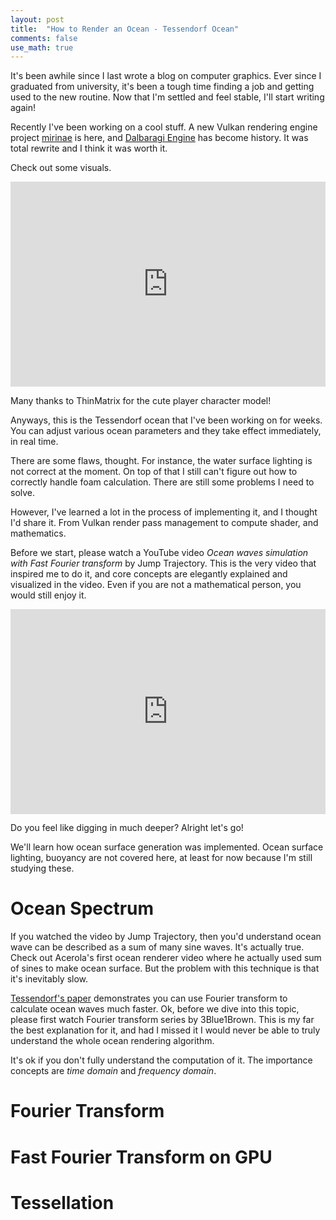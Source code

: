 ```yaml
---
layout: post
title:  "How to Render an Ocean - Tessendorf Ocean"
comments: false
use_math: true
---
```


It's been awhile since I last wrote a blog on computer graphics.
Ever since I graduated from university, it's been a tough time finding a job and getting used to the new routine.
Now that I'm settled and feel stable, I'll start writing again!

Recently I've been working on a cool stuff.
A new Vulkan rendering engine project [mirinae](https://github.com/SausageTaste/mirinae) is here, and [Dalbaragi Engine](https://github.com/SausageTaste/dalbaragi) has become history.
It was total rewrite and I think it was worth it.

Check out some visuals.

<p><div style='position:relative; padding-bottom:calc(56.25% + 44px)'>
    <iframe
        scrolling='no'
        width='100%'
        height='100%'
        style='position:absolute;top:0;left:0;'
        src="https://www.youtube.com/embed/CfL3AIlM-_0"
        title="YouTube video player"
        frameborder="0"
        allow="accelerometer; autoplay; clipboard-write; encrypted-media; gyroscope; picture-in-picture"
        allowfullscreen
    ></iframe>
</div></p>

Many thanks to ThinMatrix for the cute player character model!

Anyways, this is the Tessendorf ocean that I've been working on for weeks.
You can adjust various ocean parameters and they take effect immediately, in real time.

There are some flaws, thought.
For instance, the water surface lighting is not correct at the moment.
On top of that I still can't figure out how to correctly handle foam calculation.
There are still some problems I need to solve.

However, I've learned a lot in the process of implementing it, and I thought I'd share it.
From Vulkan render pass management to compute shader, and mathematics.

Before we start, please watch a YouTube video *Ocean waves simulation with Fast Fourier transform* by Jump Trajectory.
This is the very video that inspired me to do it, and core concepts are elegantly explained and visualized in the video.
Even if you are not a mathematical person, you would still enjoy it.

<p><div style='position:relative; padding-bottom:calc(56.25% + 44px)'>
    <iframe
        scrolling='no'
        width='100%'
        height='100%'
        style='position:absolute;top:0;left:0;'
        src="https://www.youtube.com/embed/kGEqaX4Y4bQ"
        title="YouTube video player"
        frameborder="0"
        allow="accelerometer; autoplay; clipboard-write; encrypted-media; gyroscope; picture-in-picture"
        allowfullscreen
    ></iframe>
</div></p>

Do you feel like digging in much deeper?
Alright let's go!

We'll learn how ocean surface generation was implemented.
Ocean surface lighting, buoyancy are not covered here, at least for now because I'm still studying these.

# Ocean Spectrum

If you watched the video by Jump Trajectory, then you'd understand ocean wave can be described as a sum of many sine waves.
It's actually true.
Check out Acerola's first ocean renderer video where he actually used sum of sines to make ocean surface.
But the problem with this technique is that it's inevitably slow.

[Tessendorf's paper](https://people.computing.clemson.edu/~jtessen/reports/papers_files/coursenotes2004.pdf) demonstrates you can use Fourier transform to calculate ocean waves much faster.
Ok, before we dive into this topic, please first watch Fourier transform series by 3Blue1Brown.
This is my far the best explanation for it, and had I missed it I would never be able to truly understand the whole ocean rendering algorithm.

It's ok if you don't fully understand the computation of it.
The importance concepts are *time domain* and *frequency domain*.

# Fourier Transform

# Fast Fourier Transform on GPU

# Tessellation
